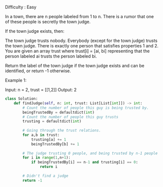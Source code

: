 Difficulty : Easy 

In a town, there are n people labeled from 1 to n. There is a rumor that one of these people is secretly the town judge.

If the town judge exists, then:

The town judge trusts nobody.
Everybody (except for the town judge) trusts the town judge.
There is exactly one person that satisfies properties 1 and 2.
You are given an array trust where trust[i] = [ai, bi] representing that the person labeled ai trusts the person labeled bi.

Return the label of the town judge if the town judge exists and can be identified, or return -1 otherwise.

 

Example 1:

Input: n = 2, trust = [[1,2]]
Output: 2


```python
class Solution:
    def findJudge(self, n: int, trust: List[List[int]]) -> int:
        # Count the number of people this guy is being trusted by.
        beingTrustedBy = defaultdict(int)
        # Count the number of people this guy trusts
        trusting = defaultdict(int)
        
        # Going through the trust relations.
        for a,b in trust:
            trusting[a] += 1
            beingTrustedBy[b] += 1
        
        # The judge trusting 0 people, and being trusted by n-1 people
        for i in range(1,n+1):
            if beingTrustedBy[i] == n-1 and trusting[i] == 0:
                return i
        
        # Didn't find a judge
        return -1
```

